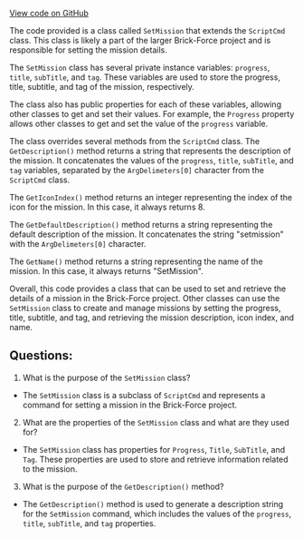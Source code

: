 [View code on GitHub](https://github.com/TieHaxJan/Brick-Force/Assembly-CSharp\SetMission.cs)

The code provided is a class called `SetMission` that extends the `ScriptCmd` class. This class is likely a part of the larger Brick-Force project and is responsible for setting the mission details.

The `SetMission` class has several private instance variables: `progress`, `title`, `subTitle`, and `tag`. These variables are used to store the progress, title, subtitle, and tag of the mission, respectively.

The class also has public properties for each of these variables, allowing other classes to get and set their values. For example, the `Progress` property allows other classes to get and set the value of the `progress` variable.

The class overrides several methods from the `ScriptCmd` class. The `GetDescription()` method returns a string that represents the description of the mission. It concatenates the values of the `progress`, `title`, `subTitle`, and `tag` variables, separated by the `ArgDelimeters[0]` character from the `ScriptCmd` class.

The `GetIconIndex()` method returns an integer representing the index of the icon for the mission. In this case, it always returns 8.

The `GetDefaultDescription()` method returns a string representing the default description of the mission. It concatenates the string "setmission" with the `ArgDelimeters[0]` character.

The `GetName()` method returns a string representing the name of the mission. In this case, it always returns "SetMission".

Overall, this code provides a class that can be used to set and retrieve the details of a mission in the Brick-Force project. Other classes can use the `SetMission` class to create and manage missions by setting the progress, title, subtitle, and tag, and retrieving the mission description, icon index, and name.
## Questions: 
 1. What is the purpose of the `SetMission` class?
- The `SetMission` class is a subclass of `ScriptCmd` and represents a command for setting a mission in the Brick-Force project.

2. What are the properties of the `SetMission` class and what are they used for?
- The `SetMission` class has properties for `Progress`, `Title`, `SubTitle`, and `Tag`. These properties are used to store and retrieve information related to the mission.

3. What is the purpose of the `GetDescription()` method?
- The `GetDescription()` method is used to generate a description string for the `SetMission` command, which includes the values of the `progress`, `title`, `subTitle`, and `tag` properties.